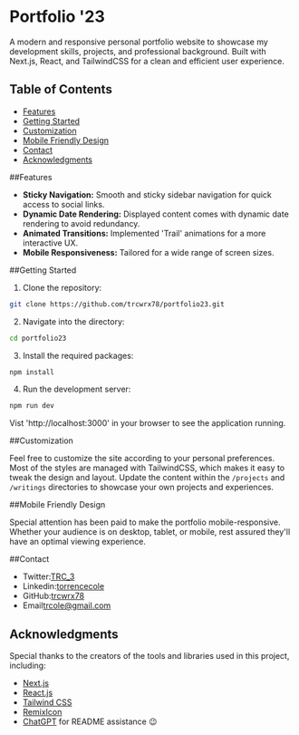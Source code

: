 # Portfolio '23


A modern and responsive personal portfolio website to showcase my development skills, projects, and professional background. Built with Next.js, React, and TailwindCSS for a clean and efficient user experience.


## Table of Contents


- [Features](#features)
- [Getting Started](#getting-started)
- [Customization](#customization)
- [Mobile Friendly Design](#mobile-friendly-design)
- [Contact](#contact)
- [Acknowledgments](#acknowledgments)


##Features


- **Sticky Navigation:** Smooth and sticky sidebar navigation for quick access to social links.
- **Dynamic Date Rendering:** Displayed content comes with dynamic date rendering to avoid redundancy.
- **Animated Transitions:** Implemented 'Trail' animations for a more interactive UX.
- **Mobile Responsiveness:** Tailored for a wide range of screen sizes.


##Getting Started


1. Clone the repository:
```bash
git clone https://github.com/trcwrx78/portfolio23.git
```


2. Navigate into the directory:
```bash
cd portfolio23 
```


3. Install the required packages:
```bash
npm install
```


4. Run the development server:
```bash
npm run dev
```


Vist 'http://localhost:3000' in your browser to see the application running.


##Customization


Feel free to customize the site according to your personal preferences. Most of the styles are managed with TailwindCSS, which makes it easy to tweak the design and layout. Update the content within the `/projects` and `/writings` directories to showcase your own projects and experiences.


##Mobile Friendly Design


Special attention has been paid to make the portfolio mobile-responsive. Whether your audience is on desktop, tablet, or mobile, rest assured they'll have an optimal viewing experience.


##Contact



- Twitter:[TRC_3](https://twitter.com/TRC_3)
- Linkedin:[torrencecole](https://www.linkedin.com/in/torrencecole)
- GitHub:[trcwrx78](https://github.com/trcwrx78)
- Email[trcole@gmail.com](mailto:trcole@gmail.com)


## Acknowledgments

Special thanks to the creators of the tools and libraries used in this project, including:


- [Next.js](https://nextjs.org/)
- [React.js](https://reactjs.org/)
- [Tailwind CSS](https://tailwindcss.com/)
- [RemixIcon](https://remixicon.com/)
- [ChatGPT](https://openai.com/) for README assistance 😉